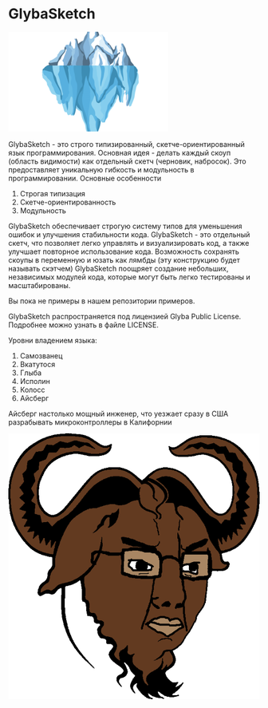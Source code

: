 # GlybaSketch
![alt text](logo.png)

GlybaSketch - это строго типизированный, скетче-ориентированный язык программирования. Основная идея - делать каждый скоуп (область видимости) как отдельный скетч (черновик, набросок). Это предоставляет уникальную гибкость и модульность в программировании.
Основные особенности

1. Строгая типизация
2. Скетче-ориентированность
3. Модульность

GlybaSketch обеспечивает строгую систему типов для уменьшения ошибок и улучшения стабильности кода.
GlybaSketch - это отдельный скетч, что позволяет легко управлять и визуализировать код, а также улучшает повторное использование кода.
Возможность сохранять скоупы в переменную и юзать как лямбды (эту конструкцию будет называть скэтчем)
GlybaSketch поощряет создание небольших, независимых модулей кода, которые могут быть легко тестированы и масштабированы.

Вы пока не примеры в нашем репозитории примеров.

GlybaSketch распространяется под лицензией Glyba Public License.
Подробнее можно узнать в файле LICENSE.

Уровни владением языка:
1. Самозванец
2. Вкатутося
3. Глыба
4. Исполин
5. Колосс
6. Айсберг

Айсберг настолько мощный инженер, что уезжает сразу в США разрабывать микроконтроллеры в Калифорнии


![alt text](logo-face.jpg)
